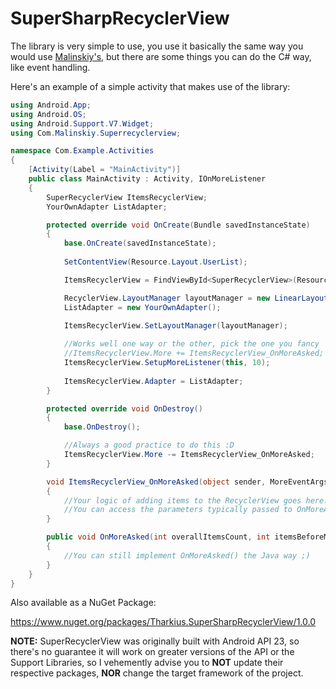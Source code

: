 # SuperSharpRecyclerView


The library is very simple to use, you use it basically the same way you would use [Malinskiy's](https://github.com/Malinskiy/SuperRecyclerView), but there are some things you can do the C# way, like event handling.

Here's an example of a simple activity that makes use of the library:

```c#
using Android.App;
using Android.OS;
using Android.Support.V7.Widget;
using Com.Malinskiy.Superrecyclerview;

namespace Com.Example.Activities
{
    [Activity(Label = "MainActivity")]
    public class MainActivity : Activity, IOnMoreListener
    {
        SuperRecyclerView ItemsRecyclerView;
        YourOwnAdapter ListAdapter;

        protected override void OnCreate(Bundle savedInstanceState)
        {
            base.OnCreate(savedInstanceState);
            
            SetContentView(Resource.Layout.UserList);

            ItemsRecyclerView = FindViewById<SuperRecyclerView>(Resource.Id.itemsRecyclerView);

            RecyclerView.LayoutManager layoutManager = new LinearLayoutManager(this);
            ListAdapter = new YourOwnAdapter();

            ItemsRecyclerView.SetLayoutManager(layoutManager);
            
            //Works well one way or the other, pick the one you fancy
            //ItemsRecyclerView.More += ItemsRecyclerView_OnMoreAsked;
            ItemsRecyclerView.SetupMoreListener(this, 10);
            
            ItemsRecyclerView.Adapter = ListAdapter;
        }

        protected override void OnDestroy()
        {
            base.OnDestroy();

            //Always a good practice to do this :D
            ItemsRecyclerView.More -= ItemsRecyclerView_OnMoreAsked;
        }

        void ItemsRecyclerView_OnMoreAsked(object sender, MoreEventArgs args)
        {
            //Your logic of adding items to the RecyclerView goes here.
            //You can access the parameters typically passed to OnMoreAsked as properties of the "args" object. 
        }

        public void OnMoreAsked(int overallItemsCount, int itemsBeforeMore, int maxLastVisiblePosition)
        {
            //You can still implement OnMoreAsked() the Java way ;)
        }
    }
}
```


Also available as a NuGet Package:

https://www.nuget.org/packages/Tharkius.SuperSharpRecyclerView/1.0.0



**NOTE:** SuperRecyclerView was originally built with Android API 23, so there's no guarantee it will work on greater versions of the API or the Support Libraries, so I vehemently advise you to **NOT** update their respective packages, **NOR** change the target framework of the project.
